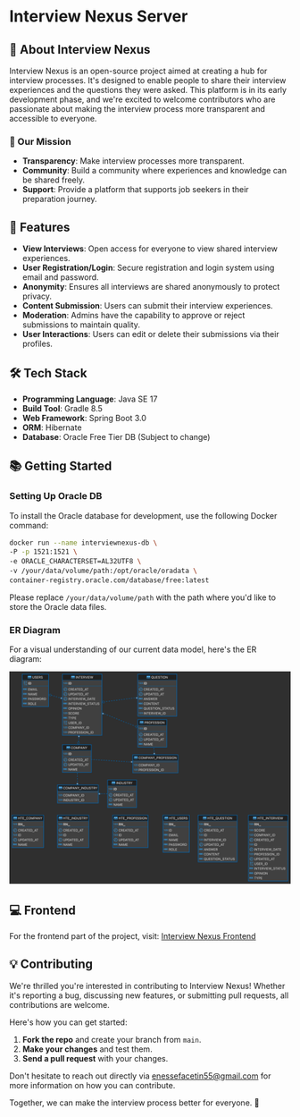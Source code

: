 # Interview Nexus Server

## 🌟 About Interview Nexus

Interview Nexus is an open-source project aimed at creating a hub for interview processes. It's designed to enable people to share their interview experiences and the questions they were asked. This platform is in its early development phase, and we're excited to welcome contributors who are passionate about making the interview process more transparent and accessible to everyone.

### 🚀 Our Mission

- **Transparency**: Make interview processes more transparent.
- **Community**: Build a community where experiences and knowledge can be shared freely.
- **Support**: Provide a platform that supports job seekers in their preparation journey.

## 🎯 Features

- **View Interviews**: Open access for everyone to view shared interview experiences.
- **User Registration/Login**: Secure registration and login system using email and password.
- **Anonymity**: Ensures all interviews are shared anonymously to protect privacy.
- **Content Submission**: Users can submit their interview experiences.
- **Moderation**: Admins have the capability to approve or reject submissions to maintain quality.
- **User Interactions**: Users can edit or delete their submissions via their profiles.

## 🛠 Tech Stack

- **Programming Language**: Java SE 17
- **Build Tool**: Gradle 8.5
- **Web Framework**: Spring Boot 3.0
- **ORM**: Hibernate
- **Database**: Oracle Free Tier DB (Subject to change)

## 📚 Getting Started

### Setting Up Oracle DB

To install the Oracle database for development, use the following Docker command:

```sh
docker run --name interviewnexus-db \
-P -p 1521:1521 \
-e ORACLE_CHARACTERSET=AL32UTF8 \
-v /your/data/volume/path:/opt/oracle/oradata \
container-registry.oracle.com/database/free:latest
```

Please replace `/your/data/volume/path` with the path where you'd like to store the Oracle data files.

### ER Diagram

For a visual understanding of our current data model, here's the ER diagram:

![Early Development ER Diagram](phase1_er_diagram.png)

## 💻 Frontend

For the frontend part of the project, visit: [Interview Nexus Frontend](https://github.com/enessefacetin/InterviewNexus-Web)

## 💡 Contributing

We're thrilled you're interested in contributing to Interview Nexus! Whether it's reporting a bug, discussing new features, or submitting pull requests, all contributions are welcome.

Here's how you can get started:

1. **Fork the repo** and create your branch from `main`.
2. **Make your changes** and test them.
3. **Send a pull request** with your changes.

Don't hesitate to reach out directly via [enessefacetin55@gmail.com](mailto:enessefacetin55@gmail.com) for more information on how you can contribute.

Together, we can make the interview process better for everyone. 🌟